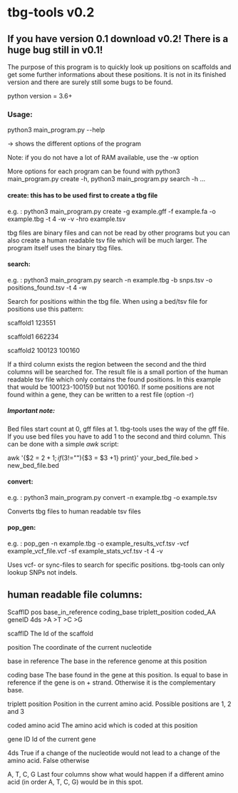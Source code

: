 # tbg-tools v0.2

## If you have version 0.1 download v0.2! There is a huge bug still in v0.1!
The purpose of this program is to quickly look up positions on scaffolds and get some further informations about these positions.
It is not in its finished version and there are surely still some bugs to be found. 

python version = 3.6+
### Usage:

python3 main_program.py --help

-> shows the different options of the program

Note: if you do not have a lot of RAM available, use the -w option

More options for each program can be found with python3 main_program.py create -h, python3 main_program.py search -h ...

#### create: this has to be used first to create a tbg file
e.g. : python3 main_program.py create -g example.gff -f example.fa -o example.tbg -t 4 -w -v -hro example.tsv

tbg files are binary files and can not be read by other programs but you can also
create a human readable tsv file which will be much larger.
The program itself uses the binary tbg files.



#### search:

e.g. :  python3 main_program.py search -n example.tbg -b snps.tsv -o positions_found.tsv -t 4 -w

Search for positions within the tbg file. When using a bed/tsv file for positions use this pattern:

scaffold1   123551

scaffold1   662234

scaffold2   100123  100160

If a third column exists the region between the second and the third columns will be searched for.
The result file is a small portion of the human readable tsv file which only contains the found positions.
In this example that would be 100123-100159 but not 100160.
If some positions are not found within a gene, they can be written to a rest file (option -r)

##### Important note:

Bed files start count at 0, gff files at 1. tbg-tools uses the way of the gff file. If you use bed files you have to add 1 to the second and third column. This can be done with a simple *awk* script: 

awk '{$2 = $2 + 1; if ($3!=""){$3 = $3 +1} print}' your_bed_file.bed > new_bed_file.bed


#### convert:
e.g. : python3 main_program.py convert -n example.tbg -o example.tsv

Converts tbg files to human readable tsv files

#### pop_gen:
e.g. : pop_gen -n example.tbg -o example_results_vcf.tsv -vcf example_vcf_file.vcf -sf example_stats_vcf.tsv -t 4 -v

Uses vcf- or sync-files to search for specific positions. tbg-tools can only lookup SNPs not indels.


## human readable file columns:
ScaffID pos base_in_reference   coding_base triplett_position   coded_AA    geneID  4ds >A  >T  >C  >G 

scaffID
The Id of the scaffold

position
The coordinate of the current nucleotide

base in reference
The base in the reference genome at this position

coding base
The base found in the gene at this position. Is equal to base in reference if the gene is on + strand.
Otherwise it is the complementary base.

triplett position
Position in the current amino acid. Possible positions are 1, 2 and 3

coded amino acid
The amino acid which is coded at this position

gene ID
Id of the current gene

4ds
True if a change of the nucleotide would not lead to a change of the amino acid. False otherwise

A, T, C, G
Last four columns show what would happen if a different amino acid (in order A, T, C, G) would be in this spot.
